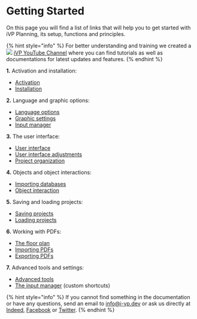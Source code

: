 # Getting Started

On this page you will find a list of links that will help you to get started with iVP Planning, its setup, functions and principles.

{% hint style="info" %}
For better understanding and training we created a ![](../../../.gitbook/assets/YouTube\_icon.png) [iVP YouTube Channel](https://youtube.com/playlist?list=PLlzoGkRUR67houzn5F5ejD3R-kQrDcps5) where you can find tutorials as well as documentations for latest updates and features.
{% endhint %}

**1.** Activation and installation:

* [Activation](../../ivp-launcher/application-management/license-activation.md)
* [Installation](../../ivp-launcher/application-management/install-applications.md)

**2.** Language and graphic options:

* [Language options](language-options.md)
* [Graphic settings](graphic-settings.md)
* [Input manager](../settings/input-manager.md)

**3.** The user interface:

* [User interface](../user-interface/)
* [User interface adjustments](../user-interface/adjusting-the-ui.md)
* [Project organization](../the-tree-view/)

**4.** Objects and object interactions:

* [Importing databases](loading-database.md)
* [Object interaction](../machines/)

**5.** Saving and loading projects:

* [Saving projects](saving-projects.md)
* [Loading projects](loading-projects.md)

**6.** Working with PDFs:

* [The floor plan](../user-interface/the-floor-plan.md)
* [Importing PDFs](importing-pdfs.md)
* [Exporting PDFs](exporting-pdfs.md)

**7.** Advanced tools and settings:

* [Advanced tools](../advanced-tools/)
* [The input manager](../settings/input-manager.md) (custom shortcuts)



{% hint style="info" %}
If you cannot find something in the documentation or have any questions, send an email to [info@i-vp.dev](mailto:info@i-vp.dev) or ask us directly at [Indeed](https://www.linkedin.com/company/ivp-intelligent-virtual-platform/), [Facebook](https://www.facebook.com/pg/intelligentVirtualPlatform/) or [Twitter](https://twitter.com/iVPsoftware).
{% endhint %}
